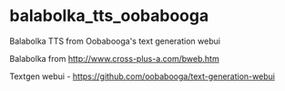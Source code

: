 # balabolka_tts_oobabooga
Balabolka TTS from Oobabooga's text generation webui

Balabolka from http://www.cross-plus-a.com/bweb.htm

Textgen webui - https://github.com/oobabooga/text-generation-webui
